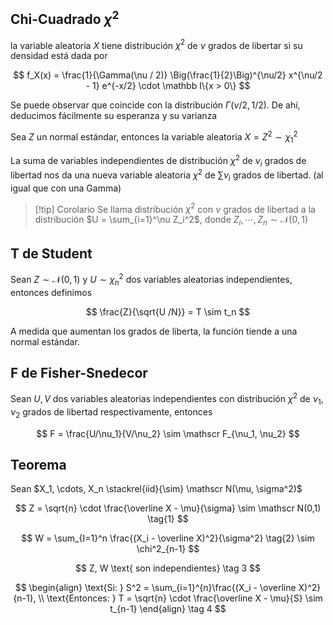 ## Chi-Cuadrado $\chi^2$

la variable aleatoria $X$ tiene distribución $\chi^2$ de $\nu$ grados de libertar si su densidad está dada por

$$
f_X(x) = \frac{1}{\Gamma(\nu / 2)} \Big(\frac{1}{2}\Big)^{\nu/2} x^{\nu/2 - 1} e^{-x/2} \cdot \mathbb I\{x > 0\}
$$

Se puede observar que coincide con la distribución $\Gamma(\nu/2, 1/2)$. De ahí, deducimos fácilmente su esperanza y su varianza

Sea $Z$ un normal estándar, entonces la variable aleatoria $X = Z^2 \sim \chi^2_1$

La suma de variables independientes de distribución $\chi^2$ de $\nu_i$ grados de libertad nos da una nueva variable aleatoria $\chi^2$ de $\sum \nu_i$ grados de libertad. (al igual que con una Gamma)

> [!tip] Corolario
> Se llama distribución $\chi^2$ con $\nu$ grados de libertad a la distribución $U = \sum_{i=1}^\nu Z_i^2$, donde $Z_i, \cdots, Z_n \sim \mathscr N(0,1)$

## T de Student

Sean $Z \sim \mathscr N(0,1)$ y $U \sim \chi_n^2$ dos variables aleatorias independientes, entonces definimos

$$
\frac{Z}{\sqrt{U /N}} = T \sim t_n
$$

A medida que aumentan los grados de liberta, la función tiende a una normal estándar.

## F de Fisher-Snedecor

Sean $U,V$ dos variables aleatorias independientes con distribución $\chi^2$ de $\nu_1, \nu_2$ grados de libertad respectivamente, entonces

$$
F = \frac{U/\nu_1}{V/\nu_2} \sim \mathscr F_{\nu_1, \nu_2}
$$

## Teorema

Sean $X_1, \cdots, X_n \stackrel{iid}{\sim} \mathscr N(\mu, \sigma^2)$

$$
Z = \sqrt{n} \cdot \frac{\overline X - \mu}{\sigma} \sim \mathscr N(0,1) \tag{1}
$$

$$
W = \sum_{I=1}^n \frac{(X_i - \overline X)^2}{\sigma^2} \tag{2} \sim \chi^2_{n-1}
$$

$$
Z, W \text{ son independientes} \tag 3
$$

$$
\begin{align}
\text{Si: } S^2 = \sum_{i=1}^{n}\frac{(X_i - \overline X)^2}{n-1}, \\ \text{Entonces: } T = \sqrt{n} \cdot \frac{\overline X - \mu}{S} \sim t_{n-1} 
\end{align} \tag 4
$$
